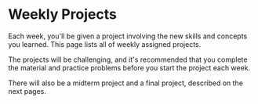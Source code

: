 # Weekly Projects

Each week, you'll be given a project involving the new skills and concepts you
learned. This page lists all of weekly assigned projects.

The projects will be challenging, and it's recommended that you complete the
material and practice problems before you start the project each week.

There will also be a midterm project and a final project, described on the next
pages.
